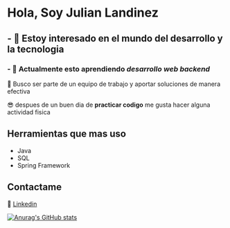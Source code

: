 # Hola, Soy Julian Landinez
## - 👀 Estoy interesado en el mundo del desarrollo y la tecnologia
### - 🌱 Actualmente esto aprendiendo *desarrollo web backend*

  💞️ Busco ser parte de un equipo de trabajo y aportar soluciones de manera efectiva 

  😎 despues de un buen dia de **practicar codigo** me gusta hacer alguna actividad fisica

## Herramientas que mas uso
- Java
- SQL
- Spring Framework


## Contactame
📑 [Linkedin](https://www.linkedin.com/in/julian-landinez)	

[![Anurag's GitHub stats](https://github-readme-stats.vercel.app/api?username=JulianLandinez)](https://github.com/JulianLandinez/github-readme-stats)
<!---
JulianLandinez/JulianLandinez is a ✨ special ✨ repository because its `README.md` (this file) appears on your GitHub profile.
You can click the Preview link to take a look at your changes.
--->
